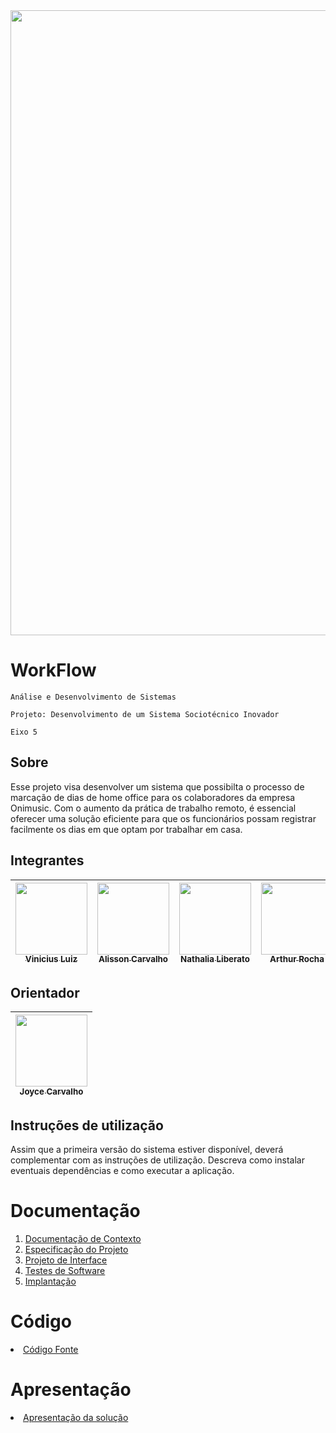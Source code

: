 <img src="https://github.com/ICEI-PUC-Minas-PMV-ADS/pmv-ads-2024-1-e5-proj-workflow-t6/assets/103579574/3d898a5a-6dc8-46d6-8e5b-6789a633bf34" width="1000">

# WorkFlow

`Análise e Desenvolvimento de Sistemas`

`Projeto: Desenvolvimento de um Sistema Sociotécnico Inovador`

`Eixo 5`

## Sobre

Esse projeto visa desenvolver um sistema que possibilta o processo de marcação de dias de home office para os colaboradores da empresa Onimusic. Com o aumento da prática de trabalho remoto, é essencial oferecer uma solução eficiente para que os funcionários possam registrar facilmente os dias em que optam por trabalhar em casa.


## Integrantes
| [<img src="https://avatars.githubusercontent.com/u/103579574?v=4" width=115><br><sub>Vinicius Luiz</sub>](https://github.com/viniciussluiz) | [<img src="https://avatars.githubusercontent.com/u/100442612?v=4" width=115><br><sub>Alisson Carvalho</sub>](https://github.com/alessaocarvalho) | [<img src="https://avatars.githubusercontent.com/u/96542702?v=4" width=115><br><sub>Nathalia Liberato</sub>](https://github.com/NathaliaLiberato) | [<img src="https://avatars.githubusercontent.com/u/91231500?v=4" width=115><br><sub>Arthur Rocha</sub>](https://github.com/ar7hurr0och4) |
| :---: | :---: | :---: | :---: |

## Orientador
| [<img src="https://avatars.githubusercontent.com/u/68968690?v=4" width=115><br><sub>Joyce Carvalho</sub>](https://github.com/joycecpc) |
| :---: |
## Instruções de utilização

Assim que a primeira versão do sistema estiver disponível, deverá complementar com as instruções de utilização. Descreva como instalar eventuais dependências e como executar a aplicação.

# Documentação

<ol>
<li><a href="docs/01-Documentação de Contexto.md"> Documentação de Contexto</a></li>
<li><a href="docs/02-Especificação do Projeto.md"> Especificação do Projeto</a></li>
<li><a href="docs/03-Projeto de Interface.md"> Projeto de Interface</a></li>
<li><a href="docs/04-Testes de Software.md"> Testes de Software</a></li>
<li><a href="docs/05-Implantação.md"> Implantação</a></li>
</ol>

# Código

<li><a href="src/README.md"> Código Fonte</a></li>

# Apresentação

<li><a href="presentation/README.md"> Apresentação da solução</a></li>

